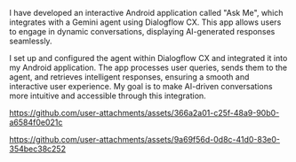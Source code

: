 ﻿I have developed an interactive Android application called "Ask Me", which integrates with a Gemini agent using Dialogflow CX. This app allows users to engage in dynamic conversations, displaying AI-generated responses seamlessly.

I set up and configured the agent within Dialogflow CX and integrated it into my Android application. The app processes user queries, sends them to the agent, and retrieves intelligent responses, ensuring a smooth and interactive user experience. My goal is to make AI-driven conversations more intuitive and accessible through this integration.


https://github.com/user-attachments/assets/366a2a01-c25f-48a9-90b0-a6584f0e021c

https://github.com/user-attachments/assets/9a69f56d-0d8c-41d0-83e0-354bec38c252

